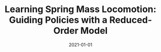 ---
title: "Learning Spring Mass Locomotion: Guiding Policies with a Reduced-Order Model"
collection: publications
permalink: /publication/2021-01-01-Learning-Spring-Mass-Locomotion-Guiding-Policies-with-a-Reduced-Order-Model
date: 2021-01-01
venue: 'IEEE Robotics and Automation Letters'
paperurl: 'https://doi.org/10.1109/LRA.2021.3066833'
citation: ' <b>Kevin Green</b>,  Yesh Godse,  Jeremy Dao,  Ross L. Hatton,  Alan Fern,  Jonathan Hurst, &quot;Learning Spring Mass Locomotion: Guiding Policies with a Reduced-Order Model.&quot; IEEE Robotics and Automation Letters, 2021.'
publication_type: 'article'
preprint: 'https://arxiv.org/abs/2010.11234'
presentation_video_url: 'https://youtu.be/YJnAAIkjRmM'
attached_video_url: 'https://youtu.be/80oJeaAd8CE'
bib_file_name: '2021-01-01-Learning-Spring-Mass-Locomotion-Guiding-Policies-with-a-Reduced-Order-Model.bib'
---